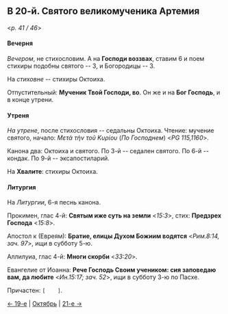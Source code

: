 
## В 20-й. Святого великомученика Артемия

<*p. 41 / 46*>

#### Вечерня

*Вечером*, не стихословим. А на **Господи воззвах**, ставим 6 и поем стихиры подобны святого -- 3, 
и Богородицы -- 3.

На *стиховне* -- стихиры Октоиха.

Отпустительный: **Мученик Твой Господи, во**. 
Он же и на **Бог Господь**, и в конце утрени. 

#### Утреня

*На утрене*, после стихословия -- седальны Октоиха. 
Чтение: мучение святого, начало: *Μετὰ τὴν τοῦ Κυρίου* (*По Господнем*) <*PG 115,1160*>. 

Канона два: Октоиха и святого. 
По 3-й -- седален святого. 
По 6-й -- кондак. 
По 9-й -- эксапостиларий.   

На **Хвалите**: стихиры Октоиха. 

#### Литургия 

На *Литургии*, 6-я песнь канона. 
 
Прокимен, глас 4-й: **Святым иже суть на земли** <*15:3*>, стих: **Предзрех Господа** <*15:8*>. 

Апостол к (Евреям): **Братие, елицы Духом Божиим водятся** <*Рим.8:14, зач. 97*>, ищи в субботу 5-ю.

Аллилуиа, глас 4-й: **Многи скорби** <*33:20*>. 

Евангелие от Иоанна: **Рече Господь Своим учеником: сия заповедаю вам, да любите** <*Ин.15:17; зач. 52*>, 
ищи в субботу 3-ю по Пасхе. 

Причастен: `[    ]`.

[← 19-е](10_19_MES.ru.md) | [Октябрь](README.md#20-й) | [21-е →](10_21_MES.ru.md)
